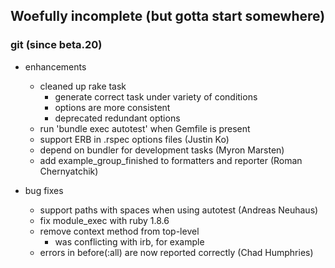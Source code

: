 ## Woefully incomplete (but gotta start somewhere)

### git (since beta.20)

* enhancements
  * cleaned up rake task
    * generate correct task under variety of conditions
    * options are more consistent
    * deprecated redundant options
  * run 'bundle exec autotest' when Gemfile is present
  * support ERB in .rspec options files (Justin Ko)
  * depend on bundler for development tasks (Myron Marsten)
  * add example_group_finished to formatters and reporter (Roman Chernyatchik)

* bug fixes
  * support paths with spaces when using autotest (Andreas Neuhaus)
  * fix module_exec with ruby 1.8.6
  * remove context method from top-level
    * was conflicting with irb, for example
  * errors in before(:all) are now reported correctly (Chad Humphries)
